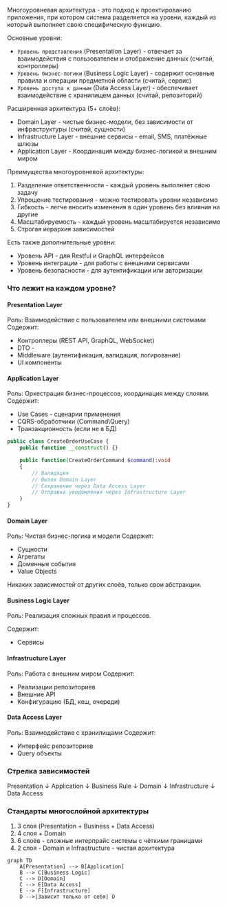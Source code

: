 Многоуровневая архитектура - это подход к проектированию приложения, при котором система разделяется на уровни, каждый из который выполняет свою специфическую функцию.

Основные уровни:
- `Уровень представления` (Presentation Layer) - отвечает за взаимодействия с пользователем и отображение данных (считай, контроллеры)
- `Уровень бизнес-логики` (Business Logic Layer) - содержит основные правила и операции предметной области (считай, сервис)
- `Уровень доступа к данным` (Data Access Layer) - обеспечивает взаимодействие с хранилищем данных (считай, репозиторий)

Расширенная архитектура (5+ слоёв):
- Domain Layer - чистые бизнес-модели, без зависимости от инфраструктуры (считай, сущности)
- Infrastructure Layer - внешние сервисы - email, SMS, платёжные шлюзы
- Application Layer - Координация между бизнес-логикой и внешним миром

Преимущества многоуровневой архитектуры:
1. Разделение ответственности - каждый уровень выполняет свою задачу
2. Упрощение тестирования - можно тестировать уровни независимо
3. Гибкость - легче вносить изменения в один уровень без влияния на другие
4. Масштабируемость - каждый уровень масштабируется независимо
5. Строгая иерархия зависимостей

Есть также дополнительные уровни:
 - Уровень API - для Restful и GraphQL интерфейсов
 - Уровень интеграции - для работы с внешними сервисами
 - Уровень безопасности - для аутентификации или авторизации

### Что лежит на каждом уровне?

#### Presentation Layer
Роль: Взаимодействие с пользователем или внешними системами
Содержит:
- Контроллеры (REST API, GraphQL, WebSocket)
- DTO -
- Middleware (аутентификация, валидация, логирование)
- UI компоненты

#### Application Layer
Роль: Оркестрация бизнес-процессов, координация между слоями.
Содержит:
- Use Cases - сценарии применения
- CQRS-обработчики (Command\Query)
- Транзакционность (если не в БД)

```php
public class CreateOrderUseCase {
	public function __construct() {}

	public function(CreateOrderCommand $command):void
	{
		// Валидация
		// Вызов Domain Layer
		// Сохранение через Data Access Layer
		// Отправка уведомления через Infrastructure Layer
	}
}
```

#### Domain Layer
Роль: Чистая бизнес-логика и модели
Содержит:
- Сущности
- Агрегаты
- Доменные события
- Value Objects

Никаких зависимостей от других слоёв, только свои абстракции.

#### Business Logic Layer
Роль: Реализация сложных правил и процессов.

Содержит:
- Сервисы

#### Infrastructure Layer
Роль: Работа с внешним миром
Содержит:
- Реализации репозиториев
- Внешние API
- Конфигурацию (БД, кеш, очереди)

#### Data Access Layer
Роль: Взаимодействие с хранилищами
Содержит:
- Интерфейс репозиториев
- Query объекты

### Стрелка зависимостей

Presentation
↓
Application
↓
Business Rule
↓
Domain
↓
Infrastructure
↓
Data Access

### Стандарты многослойной архитектуры
1. 3 слоя (Presentation + Business + Data Access)
2. 4 слоя + Domain
3. 6 слоёв - сложные интерпрайс системы с чёткими границами
4. 2 слоя - Domain и Infrastructure - чистая архитектура

```mermaid
graph TD
    A[Presentation] --> B[Application]
    B --> C[Business Logic]
    C --> D[Domain]
    C --> E[Data Access]
    E --> F[Infrastructure]
    D -->|Зависит только от себя| D
```